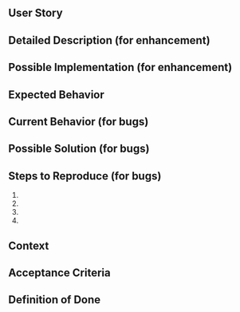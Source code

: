 ## User Story

## Detailed Description (for enhancement)
<!--- Provide a detailed description of the change or addition you are proposing -->

## Possible Implementation (for enhancement)
<!--- Not obligatory, but suggest an idea for implementing addition or change -->

## Expected Behavior 
<!--- If you're describing a bug, tell us what should happen -->
<!--- If you're suggesting a change/improvement, tell us how it should work -->

## Current Behavior (for bugs)
<!--- If describing a bug, tell us what happens instead of the expected behavior -->
<!--- If suggesting a change/improvement, explain the difference from current behavior -->

## Possible Solution (for bugs)
<!--- Not obligatory, but suggest a fix/reason for the bug, -->
<!--- or ideas how to implement the addition or change -->

## Steps to Reproduce (for bugs)
<!--- Provide a link to a live example, or an unambiguous set of steps to -->
<!--- reproduce this bug. Include code to reproduce, if relevant -->
1.
2.
3.
4.

## Context 
<!--- How has this issue affected you? What are you trying to accomplish? -->
<!--- Providing context helps us come up with a solution that is most useful in the real world -->
<!--- Why is this change important to you? How would you use it? -->
<!--- How can it benefit other users? -->

## Acceptance Criteria

## Definition of Done






